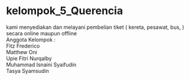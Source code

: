 # kelompok_5_Querencia

kami menyediakan dan melayani pembelian tiket ( kereta, pesawat, bus, ) secara online maupun offline
<br /> Anggota Kelompok :
<br />
Fitz Frederico
<br />
Matthew Oni
<br />
Upie Fitri Nurqalby
<br />
Muhammad Isnaini Syaifudin
<br />
Tasya Syamsudin
